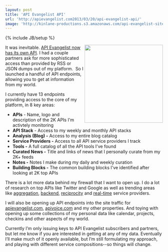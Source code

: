 ```yaml
---
layout: post
title: 'API Evangelist API'
url: 'http://apievangelist.com2013/03/20/api-evangelist-api/'
image: 'http://kinlane-productions.s3.amazonaws.com/api-evangelist-site/blog/kin-lane-gartner-aadi.jpg'
---
```

{% include JB/setup %}
<p>
     <img src="https://s3.amazonaws.com/kinlane-productions/kin-lane/kin-lane-gartner-aadi.jpg"  width="250" align="right" />
</p>
<p>
     It was inevitable. <a href="https://apievangelist.3scale.net/">API Evangelist now has its own API</a>. I had a couple partners ask for more sophisticated access than provided by RSS or JSON dumps out of my platform.  So I launched a handful of API endpoints, allowing you to get at information from my world.
</p>
<p>
     I currently have 13 endpoints providing access to the core of my platform, in 8 key areas:
</p>
<ul >
     <li>
          <strong>APIs</strong> - Name, logo and description of the 2K APIs I'm activtely monitoring
     </li>
     <li>
          <strong>API Stack</strong> - Access to my weekly and monthly API stacks
     </li>
     <li>
          <strong>Analysis (Blog) -</strong> Access to my entire blog catalog
     </li>
     <li>
          <strong>Service Providers -</strong> Access to all API service providers I track
     </li>
     <li>
          <strong>Tools -</strong> A full catalog of all the API tools I've found
     </li>
     <li>
          <strong>Curated News -</strong> Title and links of news that I personally curate from my 2K+ feeds
     </li>
     <li>
          <strong>Notes -</strong> Notes I make during my daily and weekly curation
     </li>
     <li>
          <strong>Building Blocks -</strong> The common building blocks I've identified after looking at 2K top APIs
     </li>
</ul>
<p>
     There is a lot more data behind my firewall that I want to open up. I do a lot of research on top APIs like Twitter and Google as well as trending areas like <a href="/trends/aggregation.php">aggregation</a>, <a href="/trends/baas.php">backend</a>, <a href="/trends/reciprocity.php">reciprocity</a> and <a href="/trends/realtime.php">real-time</a> service providers.
</p>
<p>
     I will also be opening up API endpoints into the site traffic for <a href="http://apievangelist.com">apievangelist.com</a>, <a href="http://apivoice.com">apivoice.com</a> and my other properties. And toying with opening up some collections of my personal data like calendar, projects, checkins and other aspects of my world.
</p>
<p>
     Currently I’m only issuing keys to API Evangelist subscribers and partners, but let me know if you are interested in getting at any of my data. Eventually I’ll make much of it openly available, but I’m still formulating my approach, and playing with different service compositions--so things will change.
</p>
